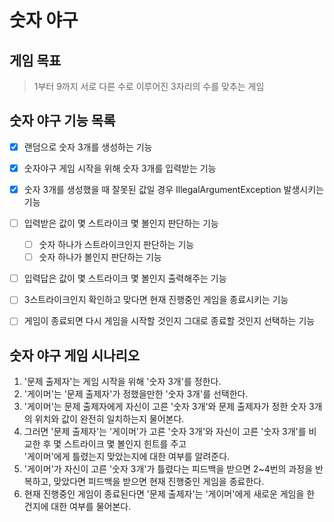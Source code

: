 # 숫자 야구
## 게임 목표

>  1부터 9까지 서로 다른 수로 이루어진 3자리의 수를 맞추는 게임

## 숫자 야구 기능 목록

- [x] 랜덤으로 숫자 3개를 생성하는 기능
- [x] 숫자야구 게임 시작을 위해 숫자 3개를 입력받는 기능
- [x] 숫자 3개를 생성했을 때 잘못된 값일 경우 IllegalArgumentException 발생시키는 기능

- [ ] 입력받은 값이 몇 스트라이크 몇 볼인지 판단하는 기능
  - [ ] 숫자 하나가 스트라이크인지 판단하는 기능
  - [ ] 숫자 하나가 볼인지 판단하는 기능
- [ ] 입력답은 값이 몇 스트라이크 몇 볼인지 출력해주는 기능

- [ ] 3스트라이크인지 확인하고 맞다면 현재 진행중인 게임을 종료시키는 기능
- [ ] 게임이 종료되면 다시 게임을 시작할 것인지 그대로 종료할 것인지 선택하는 기능

## 숫자 야구 게임 시나리오

1. '문제 출제자'는 게임 시작을 위해 '숫자 3개'를 정한다.
2. '게이머'는 '문제 출제자'가 정했을만한 '숫자 3개'를 선택한다.
3. '게이머'는 문제 출제자에게 자신이 고른 '숫자 3개'와 문제 출제자가 정한 숫자 3개의 위치와 값이 완전히 일치하는지 물어본다.
4. 그러면 '문제 출제자'는 '게이머'가 고른 '숫자 3개'와 자신이 고른 '숫자 3개'를 비교한 후 몇 스트라이크 몇 볼인지 힌트를 주고 <br>'게이머'에게 틀렸는지 맞았는지에 대한 여부를 알려준다.
5. '게이머'가 자신이 고른 '숫자 3개'가 틀렸다는 피드백을 받으면 2~4번의 과정을 반복하고, 맞았다면 피드백을 받으면 현재 진행중인 게임을 종료한다.
6. 현재 진행중인 게임이 종료된다면 '문제 출제자'는 '게이머'에게 새로운 게임을 한 건지에 대한 여부를 물어본다.
